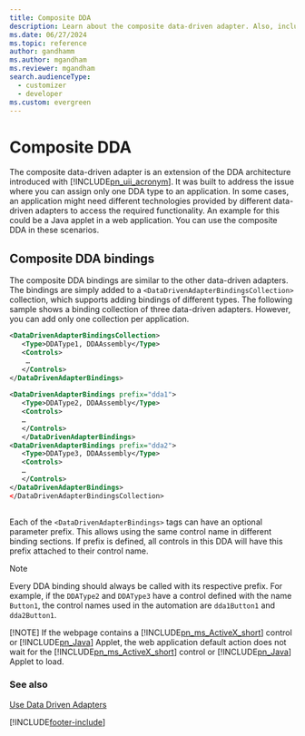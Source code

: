 ```yaml
---
title: Composite DDA 
description: Learn about the composite data-driven adapter. Also, included is a sample code that shows a binding collection of data-driven adapters.
ms.date: 06/27/2024
ms.topic: reference
author: gandhamm
ms.author: mgandham
ms.reviewer: mgandham
search.audienceType: 
  - customizer
  - developer
ms.custom: evergreen
---
```

# Composite DDA
The composite data-driven adapter is an extension of the DDA architecture introduced with [!INCLUDE[pn_uii_acronym](../includes/pn-uii-acronym.md)]. It was built to address the issue where you can assign only one DDA type to an application. In some cases, an application might need different technologies provided by different data-driven adapters to access the required functionality. An example for this could be a Java applet in a web application. You can use the composite DDA in these scenarios.  
  
## Composite DDA bindings  
 The composite DDA bindings are similar to the other data-driven adapters. The bindings are simply added to a `<DataDrivenAdapterBindingsCollection>` collection, which supports adding bindings of different types. The following sample shows a binding collection of three data-driven adapters. However, you can add only one collection per application.  
  
```xml  
<DataDrivenAdapterBindingsCollection>  
   <Type>DDAType1, DDAAssembly</Type>   
   <Controls>  
    …  
   </Controls>  
</DataDrivenAdapterBindings>  
  
<DataDrivenAdapterBindings prefix="dda1">  
   <Type>DDAType2, DDAAssembly</Type>   
   <Controls>  
   …  
   </Controls>  
   </DataDrivenAdapterBindings>  
<DataDrivenAdapterBindings prefix="dda2">  
   <Type>DDAType3, DDAAssembly</Type>   
   <Controls>  
   …  
   </Controls>  
</DataDrivenAdapterBindings>  
</DataDrivenAdapterBindingsCollection>  
  
```  
  
 Each of the `<DataDrivenAdapterBindings>` tags can have an optional parameter prefix. This allows using the same control name in different binding sections. If prefix is defined, all controls in this DDA will have this prefix attached to their control name.  
  
> [!NOTE]
>  Every DDA binding should always be called with its respective prefix. For example, if the `DDAType2` and `DDAType3` have a control defined with the name `Button1`, the control names used in the automation are `dda1Button1` and `dda2Button1`.  
> 
> [!NOTE]
>  If the webpage contains a [!INCLUDE[pn_ms_ActiveX_short](../includes/pn-ms-activex-short.md)] control or [!INCLUDE[pn_Java](../includes/pn-java.md)] Applet, the web application default action does not wait for the [!INCLUDE[pn_ms_ActiveX_short](../includes/pn-ms-activex-short.md)] control or [!INCLUDE[pn_Java](../includes/pn-java.md)] Applet to load.  
  
### See also  
 [Use Data Driven Adapters](../unified-service-desk/use-data-driven-adapters-ddas.md)


[!INCLUDE[footer-include](../includes/footer-banner.md)]
